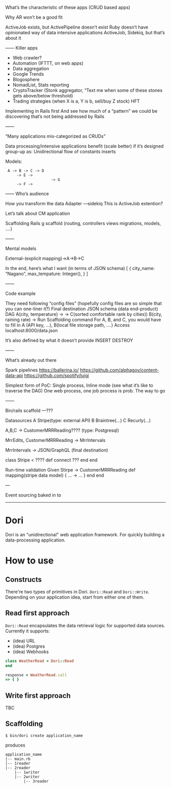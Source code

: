 What’s the characteristic of these apps (CRUD based apps)

Why AR won’t be a good fit


ActiveJob exists, but ActivePipeline doesn’t exist 
Ruby doesn’t have opinionated way of data intensive applications
ActiveJob, Sidekiq, but that’s about it

——
Killer apps

- Web crawler?
- Automation (IFTTT, on web apps)
- Data aggregation 
- Google Trends
- Blogosphere
- NomadList, Stats reporting
- CryptoTracker (Stonk aggregator, “Text me when some of these stones gets above/below threshold)
- Trading strategies (when X is a, Y is b, sell/buy Z stock) HFT 

Implementing in Rails first
And see how much of a “pattern” we could be discovering that’s not being addressed by Rails



——

“Many applications mis-categorized as CRUDs”

Data processing/intensive applications benefit (scale better) if it’s designed group-up as:
Unidirectional flow of constants inserts

Models:
```
 A -> B -> C -> D
     -> E ->
                    -> G
     -> F ->
```

——
Who’s audience

How you transform the data
Adapter —sidekiq 
This is ActiveJob extention?


Let’s talk about CM application


Scaffolding 
Rails g scaffold (routing, controllers views migrations, models, ….)

——

Mental models

External-(explicit mapping)->A->B->C

In the end, here’s what I want (in terms of JSON schema)
[
  {
     city_name: “Nagano”,
     max_tempature: Integer(),
  }
]

——

Code example

They need following “config files” (hopefully config files are so simple that you can one-liner it?)
Final destination JSON schema (data end-product)
DAG
    A(city, temperature) ->
                                              -> C(sorted comfortable rank by cities))
    B(city, raining rate) -> 
Run Scaffolding command
For A, B, and C, you would have to fill in A (API key, …), B(local file storage path, ….)
Access localhost:8000/data.json

It’s also defined by what it doesn’t provide
INSERT
DESTROY



——

What’s already out there

Spark pipelines
https://ballerina.io/
https://github.com/alphagov/content-data-api
https://github.com/spotify/luigi




Simplest form of PoC:
Single process, Inline mode (see what it’s like to traverse the DAG)
One web process, one job process is prob. The way to go



——

Bin/rails scaffold —??? 

Datasources
 A Stripe(type: external API)
 B Braintree(…)
 C Recurly(…)

 A,B,C -> CustomerMRRReading???? (type: Postgresql)

 MrrEdits, CustomerMRRReading -> MrrIntervals

 MrrIntervals -> JSON/GraphQL (final destination)

class Stripe < ????
  def connect
    ???
  end
end

Run-time validation 
Given Stirpe -> CustomerMRRReading
  def mapping(stripe data model)
    {
      … -> …
    }
  end
end

 —

Event sourcing baked in to 

----

# Dori
Dori is an "unidirectional" web application framework. For quickly building a data-processing application.

# How to use

## Constructs

There're two types of primitives in Dori. `Dori::Read` and `Dori::Write`.
Depending on your application idea, start from either one of them.

## Read first approach

`Dori::Read` encapsulates the data retrieval logic for supported data sources.
Currently it supports:

- (idea) URL
- (idea) Postgres
- (idea) Webhooks

```ruby
class WeatherRead < Dori::Read
end
```

```ruby
response = WeatherRead.call
=> { }
```

## Write first approach

TBC

## Scaffolding

```
$ bin/dori create application_name
```

produces

```
application_name
|-- main.rb
|-- 1reader
|-- 2reader
    |-- 1writer
    |-- 2writer
        |-- 3reader
```
